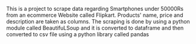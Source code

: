 This is a project to scrape data regarding Smartphones under 50000Rs from an ecommerce Website called Flipkart. Products' name, price and description are taken as columns. The scraping is done by using a python module called BeautifuLSoup and it is converted to dataframe and then converted to csv file using a python library called pandas
